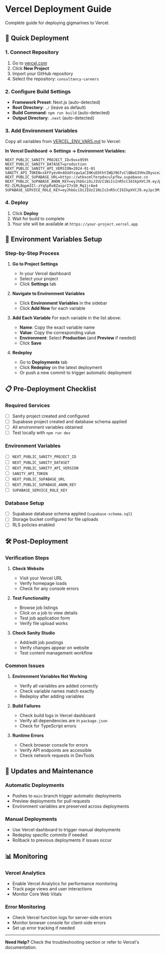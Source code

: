 # Vercel Deployment Guide

Complete guide for deploying gigmarines to Vercel.

## 🚀 Quick Deployment

### 1. Connect Repository
1. Go to [vercel.com](https://vercel.com)
2. Click **New Project**
3. Import your GitHub repository
4. Select the repository: `consultancy-careers`

### 2. Configure Build Settings
- **Framework Preset**: Next.js (auto-detected)
- **Root Directory**: `./` (leave as default)
- **Build Command**: `npm run build` (auto-detected)
- **Output Directory**: `.next` (auto-detected)

### 3. Add Environment Variables
Copy all variables from [VERCEL_ENV_VARS.md](./VERCEL_ENV_VARS.md) to Vercel:

**In Vercel Dashboard → Settings → Environment Variables:**

```
NEXT_PUBLIC_SANITY_PROJECT_ID=9usx959t
NEXT_PUBLIC_SANITY_DATASET=production
NEXT_PUBLIC_SANITY_API_VERSION=2024-01-01
SANITY_API_TOKEN=skFFyev0n4GUdYzqw1aCIHKsEOthtIWQJ9GfvClQBeG3VHxZ0yuce2tPResAFI0ucrHrEREV3Mzne6rthAzkC0EXWuccO9rmre7nHaXAPguckCWPf1boIp1lyL7OcAwFZqergvnSBympbC088VAWFQ8Q42qpGF03ZKSXkHUEX0lbE4Mrxyml
NEXT_PUBLIC_SUPABASE_URL=https://wtbxcmlferpdxculpfkw.supabase.co
NEXT_PUBLIC_SUPABASE_ANON_KEY=eyJhbGciOiJIUzI1NiIsInR5cCI6IkpXVCJ9.eyJpc3MiOiJzdXBhYmFzZSIsInJlZiI6Ind0YnhjbWxmZXJwZHhjdWxwZmt3Iiwicm9sZSI6ImFub24iLCJpYXQiOjE3NjA5MjU5NjcsImV4cCI6MjA3NjUwMTk2N30.-M2-ZLMLBqpm3Il-zYqSpRxBZasprI7xS0_Mq1jrAe4
SUPABASE_SERVICE_ROLE_KEY=eyJhbGciOiJIUzI1NiIsInR5cCI6IkpXVCJ9.eyJpc3MiOiJzdXBhYmFzZSIsInJlZiI6Ind0YnhjbWxmZXJwZHhjdWxwZmt3Iiwicm9sZSI6InNlcnZpY2Vfcm9sZSIsImlhdCI6MTc2MDkyNTk2NywiZXhwIjoyMDc2NTAxOTY3fQ.pHBmihsoqAd_gDemTpGa19lOLCnDLVMKI3HZRi5Xbsk
```

### 4. Deploy
1. Click **Deploy**
2. Wait for build to complete
3. Your site will be available at `https://your-project.vercel.app`

## 🔧 Environment Variables Setup

### Step-by-Step Process

1. **Go to Project Settings**
   - In your Vercel dashboard
   - Select your project
   - Click **Settings** tab

2. **Navigate to Environment Variables**
   - Click **Environment Variables** in the sidebar
   - Click **Add New** for each variable

3. **Add Each Variable**
   For each variable in the list above:
   - **Name**: Copy the exact variable name
   - **Value**: Copy the corresponding value
   - **Environment**: Select **Production** (and **Preview** if needed)
   - Click **Save**

4. **Redeploy**
   - Go to **Deployments** tab
   - Click **Redeploy** on the latest deployment
   - Or push a new commit to trigger automatic deployment

## 📋 Pre-Deployment Checklist

### Required Services
- [ ] Sanity project created and configured
- [ ] Supabase project created and database schema applied
- [ ] All environment variables obtained
- [ ] Test locally with `npm run dev`

### Environment Variables
- [ ] `NEXT_PUBLIC_SANITY_PROJECT_ID`
- [ ] `NEXT_PUBLIC_SANITY_DATASET`
- [ ] `NEXT_PUBLIC_SANITY_API_VERSION`
- [ ] `SANITY_API_TOKEN`
- [ ] `NEXT_PUBLIC_SUPABASE_URL`
- [ ] `NEXT_PUBLIC_SUPABASE_ANON_KEY`
- [ ] `SUPABASE_SERVICE_ROLE_KEY`

### Database Setup
- [ ] Supabase database schema applied (`supabase-schema.sql`)
- [ ] Storage bucket configured for file uploads
- [ ] RLS policies enabled

## 🛠️ Post-Deployment

### Verification Steps
1. **Check Website**
   - Visit your Vercel URL
   - Verify homepage loads
   - Check for any console errors

2. **Test Functionality**
   - Browse job listings
   - Click on a job to view details
   - Test job application form
   - Verify file upload works

3. **Check Sanity Studio**
   - Add/edit job postings
   - Verify changes appear on website
   - Test content management workflow

### Common Issues

1. **Environment Variables Not Working**
   - Verify all variables are added correctly
   - Check variable names match exactly
   - Redeploy after adding variables

2. **Build Failures**
   - Check build logs in Vercel dashboard
   - Verify all dependencies are in `package.json`
   - Check for TypeScript errors

3. **Runtime Errors**
   - Check browser console for errors
   - Verify API endpoints are accessible
   - Check network requests in DevTools

## 🔄 Updates and Maintenance

### Automatic Deployments
- Pushes to `main` branch trigger automatic deployments
- Preview deployments for pull requests
- Environment variables are preserved across deployments

### Manual Deployments
- Use Vercel dashboard to trigger manual deployments
- Redeploy specific commits if needed
- Rollback to previous deployments if issues occur

## 📊 Monitoring

### Vercel Analytics
- Enable Vercel Analytics for performance monitoring
- Track page views and user interactions
- Monitor Core Web Vitals

### Error Monitoring
- Check Vercel function logs for server-side errors
- Monitor browser console for client-side errors
- Set up error tracking if needed

---

**Need Help?** Check the troubleshooting section or refer to Vercel's documentation.
